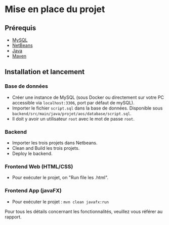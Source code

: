 # Mise en place du projet

## Prérequis

- [MySQL](https://www.mysql.com/fr/)
- [NetBeans](https://netbeans.apache.org/front/main/)
- [Java](https://www.java.com/fr/download/)
- [Maven](https://maven.apache.org/download.cgi)

## Installation et lancement

### Base de données

- Créer une instance de MySQL (sous Docker ou directement sur votre PC accessible via `localhost:3306`, port par défaut de mySQL).
- Importer le fichier `script.sql` dans la base de données. Disponible sous `backend/src/main/java/projet/aos/database/script.sql`.
- Il doit y avoir un utilisateur `root` avec le mot de passe `root`.

### Backend

- Importer les trois projets dans Netbeans.
- Clean and Build les trois projets.
- Deploy le backend.

### Frontend Web (HTML/CSS)

- Pour exécuter le projet, on "Run file les .html".

### Frontend App (javaFX)

- Pour exécuter le projet : `mvn clean javafx:run`

Pour tous les détails concernant les fonctionnalités, veuillez vous référer au rapport.
